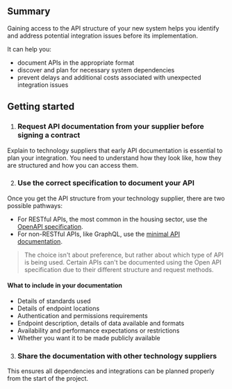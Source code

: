 ## Summary

Gaining access to the API structure of your new system helps you identify and address potential integration issues before its implementation.

It can help you:

* document APIs in the appropriate format  
* discover and plan for necessary system dependencies  
* prevent delays and additional costs associated with unexpected integration issues

## Getting started

1. ### Request API documentation from your supplier before signing a contract 

Explain to technology suppliers that early API documentation is essential to plan your integration. You need to understand how they look like, how they are structured and how you can access them.

2. ### Use the correct specification to document your API

Once you get the API structure from your technology supplier, there are two possible pathways:

* For RESTful APIs, the most common in the housing sector, use the [OpenAPI specification](http://xxx).  
* For non-RESTful APIs, like GraphQL, use the [minimal API documentation](http://xxx).

> The choice isn't about preference, but rather about which type of API is being used. Certain APIs can't be documented using the Open API specification due to their different structure and request methods.

#### What to include in your documentation

* Details of standards used  
* Details of endpoint locations  
* Authentication and permissions requirements  
* Endpoint description, details of data available and formats  
* Availability and performance expectations or restrictions  
* Whether you want it to be made publicly available

3. ### Share the documentation with other technology suppliers

This ensures all dependencies and integrations can be planned properly from the start of the project.
